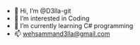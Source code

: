 - 👋 Hi, I’m @D3lla-git
- 👀 I’m interested in Coding
- 🌱 I’m currently learning C# programming
- 📫 wehsammand3lla@gmail.com

<!---
D3lla-git/D3lla-git is a ✨ special ✨ repository because its `README.md` (this file) appears on your GitHub profile.
You can click the Preview link to take a look at your changes.
--->
